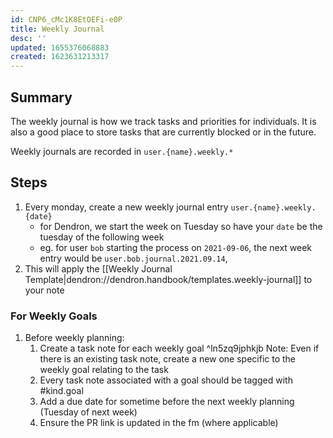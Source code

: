 ```yaml
---
id: CNP6_cMc1K8EtOEFi-e0P
title: Weekly Journal
desc: ''
updated: 1655376068883
created: 1623631213317
---
```


## Summary
The weekly journal is how we track tasks and priorities for individuals. It is also a good place to store tasks that are currently blocked or in the future.

Weekly journals are recorded in `user.{name}.weekly.*`

## Steps
1. Every monday, create a new weekly journal entry `user.{name}.weekly.{date}`
    - for Dendron, we start the week on Tuesday so have your `date` be the tuesday of the following week
    - eg. for user `bob` starting the process on `2021-09-06`, the next week entry would be `user.bob.journal.2021.09.14`, 
1. This will apply the [[Weekly Journal Template|dendron://dendron.handbook/templates.weekly-journal]] to your note
### For Weekly Goals
1. Before weekly planning:
    1. Create a task note for each weekly goal ^ln5zq9jphkjb
        Note: Even if there is an existing task note, create a new one specific to the weekly goal relating to the task
    1. Every task note associated with a goal should be tagged with #kind.goal
    1. Add a due date for sometime before the next weekly planning (Tuesday of next week)
    1. Ensure the PR link is updated in the fm (where applicable)
